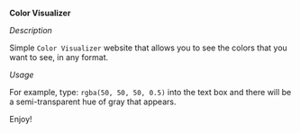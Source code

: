 **Color Visualizer**

*Description*

Simple `Color Visualizer` website that allows you to see the colors that you want to see, in any format.

*Usage*

For example, type:
`rgba(50, 50, 50, 0.5)` into the text box and there will be a semi-transparent hue of gray that appears.

Enjoy!